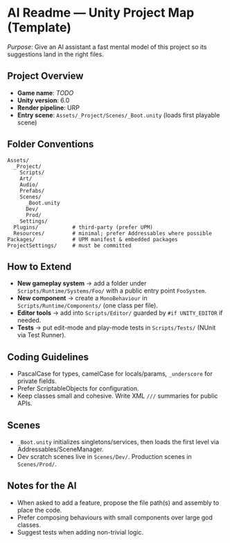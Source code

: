 # AI Readme — Unity Project Map (Template)

_Purpose_: Give an AI assistant a fast mental model of this project so its suggestions land in the right files.

## Project Overview
- **Game name**: _TODO_
- **Unity version**: 6.0
- **Render pipeline**: URP
- **Entry scene**: `Assets/_Project/Scenes/_Boot.unity` (loads first playable scene)

## Folder Conventions
```
Assets/
  _Project/
    Scripts/
    Art/
    Audio/
    Prefabs/
    Scenes/
      _Boot.unity
      Dev/
      Prod/
    Settings/
  Plugins/           # third-party (prefer UPM)
  Resources/         # minimal; prefer Addressables where possible
Packages/            # UPM manifest & embedded packages
ProjectSettings/     # must be committed
```

## How to Extend
- **New gameplay system** → add a folder under `Scripts/Runtime/Systems/Foo/` with a public entry point `FooSystem`.
- **New component** → create a `MonoBehaviour` in `Scripts/Runtime/Components/` (one class per file).
- **Editor tools** → add into `Scripts/Editor/` guarded by `#if UNITY_EDITOR` if needed.
- **Tests** → put edit-mode and play-mode tests in `Scripts/Tests/` (NUnit via Test Runner).

## Coding Guidelines
- PascalCase for types, camelCase for locals/params, `_underscore` for private fields.
- Prefer ScriptableObjects for configuration.
- Keep classes small and cohesive. Write XML `///` summaries for public APIs.

## Scenes
- `_Boot.unity` initializes singletons/services, then loads the first level via Addressables/SceneManager.
- Dev scratch scenes live in `Scenes/Dev/`. Production scenes in `Scenes/Prod/`.

## Notes for the AI
- When asked to add a feature, propose the file path(s) and assembly to place the code.
- Prefer composing behaviours with small components over large god classes.
- Suggest tests when adding non-trivial logic.
